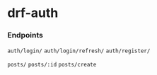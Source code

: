 # drf-auth

### Endpoints

`auth/login/`
`auth/login/refresh/`
`auth/register/`

`posts/`
`posts/:id`
`posts/create`
